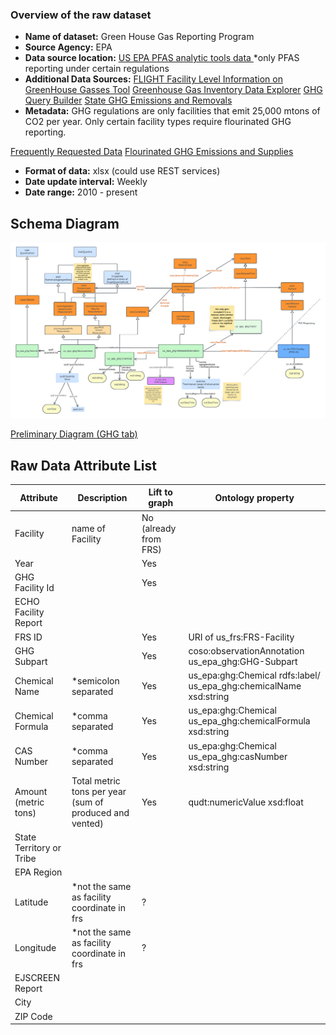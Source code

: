 ### Overview of the raw dataset
* **Name of dataset:** Green House Gas Reporting Program 
* **Source Agency:** EPA
* **Data source location:** [US EPA PFAS analytic tools data ](https://echo.epa.gov/trends/pfas-tools#data) *only PFAS reporting under certain regulations
* **Additional Data Sources:** [FLIGHT Facility Level Information on GreenHouse Gasses Tool](https://ghgdata.epa.gov/ghgp/main.do)
[Greenhouse Gas Inventory Data Explorer](https://cfpub.epa.gov/ghgdata/inventoryexplorer/)
[GHG Query Builder](https://enviro.epa.gov/query-builder/ghg)
[State GHG Emissions and Removals](https://www.epa.gov/ghgemissions/state-ghg-emissions-and-removals) 
* **Metadata:** 
GHG regulations are only facilities that emit 25,000 mtons of CO2 per year. Only certain facility types require flourinated GHG reporting. 

[Frequently Requested Data](https://www.epa.gov/ghgreporting/data-sets)
[Flourinated GHG Emissions and Supplies](https://www.epa.gov/ghgreporting/fluorinated-greenhouse-gas-emissions-and-supplies-reported-ghgrp)
[](https://enviro.epa.gov/query-builder/ghg/SUBPART%20INFORMATION/RLPS_GHG_EMITTER_SUBPART)
* **Format of data:** xlsx (could use REST services)
* **Date update interval:** Weekly
* **Date range:** 2010 - present

## Schema Diagram

![GHG Schema](./SAWGraph%20-%20Scratch%20-%20GHG.png)

[Preliminary Diagram (GHG tab)](https://lucid.app/lucidchart/16e658ef-6f61-4ce3-a770-0c410ecb194a/edit?viewport_loc=-498%2C-32%2C3272%2C1614%2Cs_7G8ANWcwl4&invitationId=inv_ea094a2c-59da-4347-b175-700b91e5623d)

## Raw Data Attribute List 

| Attribute  | Description   | Lift to graph  | Ontology property   |
|--------------------------|-----------------------------|-----------------------|----------------------------|
| Facility   | name of Facility     | No (already from FRS) |       |
| Year       | | Yes     |       |
| GHG Facility Id   | | Yes     |       |
| ECHO Facility Report     | |  |       |
| FRS ID     | | Yes     | URI of us_frs:FRS-Facility |
| GHG Subpart       | | Yes     |   coso:observationAnnotation us_epa_ghg:GHG-Subpart    |
| Chemical Name     | *semicolon separated | Yes     | us_epa:ghg:Chemical rdfs:label/ us_epa_ghg:chemicalName  xsd:string    |
| Chemical Formula  | *comma separated     | Yes     | us_epa:ghg:Chemical us_epa_ghg:chemicalFormula   xsd:string   |
| CAS Number | *comma separated     | Yes     |  us_epa:ghg:Chemical us_epa_ghg:casNumber xsd:string     |
| Amount (metric tons)     | Total metric tons per year (sum of produced and vented) | Yes     |  qudt:numericValue xsd:float     |
| State Territory or Tribe | |  |       |
| EPA Region | |  |       |
| Latitude   | *not the same as facility coordinate in frs      | ?    |       |
| Longitude  | *not the same as facility coordinate in frs      | ?   |       |
| EJSCREEN Report   | |  |       |
| City       | |  |       |
| ZIP Code   | |  |       |



